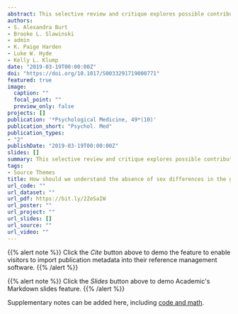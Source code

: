 ```yaml
---
abstract: This selective review and critique explores possible contributions to research suggesting an absence of sex differences in the genetic and environmental origins of antisocial behavior.
authors:
- S. Alexandra Burt
- Brooke L. Slawinski
- admin
- K. Paige Harden
- Luke W. Hyde
- Kelly L. Klump
date: "2019-03-19T00:00:00Z"
doi: "https://doi.org/10.1017/S0033291719000771"
featured: true
image:
  caption: ""
  focal_point: ""
  preview_only: false
projects: []
publication: '*Psychological Medicine, 49*(10)'
publication_short: "Psychol. Med"
publication_types:
- "2"
publishDate: "2019-03-19T00:00:00Z"
slides: []
summary: This selective review and critique explores possible contributions to research suggesting an absence of sex differences in the genetic and environmental origins of antisocial behavior.
tags:
- Source Themes
title: How should we understand the absence of sex differences in the genetic and environmental origins of antisocial behavior?
url_code: ""
url_dataset: ""
url_pdf: https://bit.ly/2ZeSaIW
url_poster: ""
url_project: ""
url_slides: []
url_source: ""
url_video: ""
---
```


{{% alert note %}}
Click the *Cite* button above to demo the feature to enable visitors to import publication metadata into their reference management software.
{{% /alert %}}

{{% alert note %}}
Click the *Slides* button above to demo Academic's Markdown slides feature.
{{% /alert %}}

Supplementary notes can be added here, including [code and math](https://sourcethemes.com/academic/docs/writing-markdown-latex/).
